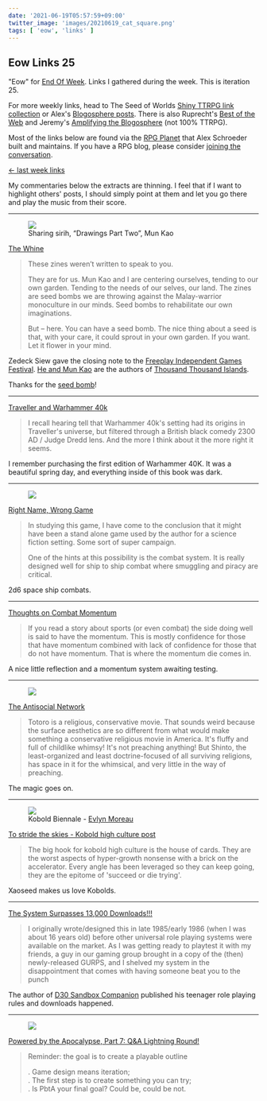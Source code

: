 ```yaml
---
date: '2021-06-19T05:57:59+09:00'
twitter_image: 'images/20210619_cat_square.png'
tags: [ 'eow', 'links' ]
---
```


## Eow Links 25

"Eow" for [End Of Week](/#eow). Links I gathered during the week. This is iteration 25.

For more weekly links, head to The Seed of Worlds [Shiny TTRPG link collection](https://seedofworlds.blogspot.com/search/label/weekly%20links) or Alex's [Blogosphere posts](https://alexschroeder.ch/wiki/Blogosphere). There is also Ruprecht's [Best of the Web](https://ruprechtsrpg.blogspot.com/search/label/Best%20of%20the%20Web) and Jeremy's [Amplifying the Blogosphere](https://takeonrules.com/series/amplifying-the-blogosphere/) (not 100% TTRPG).

Most of the links below are found via the [RPG Planet](https://campaignwiki.org/rpg/) that Alex Schroeder built and maintains. If you have a RPG blog, please consider [joining the conversation](https://campaignwiki.org/wiki/Planet/Please_join!).

[← last week links](20210613.html?t=Eow_Links_24&f=eow25)

My commentaries below the extracts are thinning. I feel that if I want to highlight others' posts, I should simply point at them and let you go there and play the music from their score.

<hr/>

<figure class="right largest">
<a href="https://zedecksiew.tumblr.com/post/654170080397180929"><img src="images/20210619_sharing.jpg" loading="lazy" /></a>
<figcaption>
Sharing sirih, “Drawings Part Two”, Mun Kao
</figcaption>
</figure>

[The Whine](https://zedecksiew.tumblr.com/post/654170080397180929)

> These zines weren’t written to speak to you.
>
> They are for us. Mun Kao and I are centering ourselves, tending to our own garden. Tending to the needs of our selves, our land. The zines are seed bombs we are throwing against the Malay-warrior monoculture in our minds. Seed bombs to rehabilitate our own imaginations.
>
> But – here. You can have a seed bomb. The nice thing about a seed is that, with your care, it could sprout in your own garden. If you want. Let it flower in your mind.

Zedeck Siew gave the closing note to the [Freeplay Independent Games Festival](https://www.freeplay.net.au/). [He and Mun Kao](https://killscreen.com/mun-kao-and-zedeck-siew/) are the authors of [Thousand Thousand Islands](http://seedofworlds.blogspot.com/2021/05/review-more-thousand-thousand-islands.html).

Thanks for the [seed bomb](https://en.wikipedia.org/wiki/Seed_ball)!

<hr/>

[Traveller and Warhammer 40k](https://wanderinggamist.blogspot.com/2021/06/traveller-and-warhammer-40k.html)

> I recall hearing tell that Warhammer 40k's setting had its origins in Traveller's universe, but filtered through a British black comedy 2300 AD / Judge Dredd lens.  And the more I think about it the more right it seems.

I remember purchasing the first edition of Warhammer 40K. It was a beautiful spring day, and everything inside of this book was dark.

<hr/>

<figure class="right smaller">
<a href="https://www.theseoldgames.com/2021/06/right-name-wrong-game.html"><img src="images/20210619_smuggler.jpg" loading="lazy" /></a>
<figcaption>
</figcaption>
</figure>

[Right Name, Wrong Game](https://www.theseoldgames.com/2021/06/right-name-wrong-game.html)

> In studying this game, I have come to the conclusion that it might have been a stand alone game used by the author for a science fiction setting. Some sort of super campaign.
>
> One of the hints at this possibility is the combat system. It is really designed well for ship to ship combat where smuggling and piracy are critical.

2d6 space ship combats.

<hr/>

[Thoughts on Combat Momentum](https://ruprechtsrpg.blogspot.com/2021/06/thoughts-on-combat-momentum.html)

> If you read a story about sports (or even combat) the side doing well is said to have the momentum. This is mostly confidence for those that have momentum combined with lack of confidence for those that do not have momentum. That is where the momentum die comes in.

A nice little reflection and a momentum system awaiting testing.

<hr/>

<figure class="right largest">
<a href="http://nindokag.net/j/science-fiction-double-feature/not-all-stories-are-about-conflict-my-neighbor-totoro"><img src="images/20210619_kishoutenketsu.jpg" loading="lazy" /></a>
<figcaption>
</figcaption>
</figure>

[The Antisocial Network](http://nindokag.net/j/science-fiction-double-feature/not-all-stories-are-about-conflict-my-neighbor-totoro)

> Totoro is a religious, conservative movie. That sounds weird because the surface aesthetics are so different from what would make something a conservative religious movie in America. It's fluffy and full of childlike whimsy! It's not preaching anything! But Shinto, the least-organized and least doctrine-focused of all surviving religions, has space in it for the whimsical, and very little in the way of preaching.

The magic goes on.

<hr/>

<figure class="right">
<a href="http://chaudronchromatique.blogspot.com/2018/06/i-made-new-zine-kobolds-exhibition.html"><img src="images/20210619_art.jpg" loading="lazy" /></a>
<figcaption>
Kobold Biennale - <a href="http://chaudronchromatique.blogspot.com/">Evlyn Moreau</a>
</figcaption>
</figure>

[To stride the skies - Kobold high culture post](http://seedofworlds.blogspot.com/2021/06/to-stride-skies-kobold-high-culture-post.html)

> The big hook for kobold high culture is the house of cards. They are the worst aspects of hyper-growth nonsense with a brick on the accelerator. Every angle has been leveraged so they can keep going, they are the epitome of 'succeed or die trying'.

Xaoseed makes us love Kobolds.

<hr/>

[The System Surpasses 13,000 Downloads!!!](http://savevsdragon.blogspot.com/2021/06/the-system-surpasses-13000-downloads.html)

> I originally wrote/designed this in late 1985/early 1986 (when I was about 16 years old) before other universal role playing systems were available on the market. As I was getting ready to playtest it with my friends, a guy in our gaming group brought in a copy of the (then) newly-released GURPS, and I shelved my system in the disappointment that comes with having someone beat you to the punch

The author of [D30 Sandbox Companion](https://www.drivethrurpg.com/product/124392/d30-Sandbox-Companion?affiliate_id=2746229) published his teenager role playing rules and downloads happened.

<hr/>

<figure class="right">
<a href="https://lumpley.games/2021/06/14/powered-by-the-apocalypse-part-7-qa-lightning-round/"><img src="images/20210619_playable.jpg" loading="lazy" /></a>
<figcaption>
</figcaption>
</figure>

[Powered by the Apocalypse, Part 7: Q&A Lightning Round!](https://lumpley.games/2021/06/14/powered-by-the-apocalypse-part-7-qa-lightning-round/)

> Reminder: the goal is to create a playable outline
>
> . Game design means iteration;<br/>
> . The first step is to create something you can try;<br/>
> . Is PbtA your final goal? Could be, could be not.

